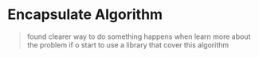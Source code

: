 Encapsulate Algorithm
=====================

> found clearer way to do something
> happens when learn more about the problem
> if o start to use a library that cover this algorithm